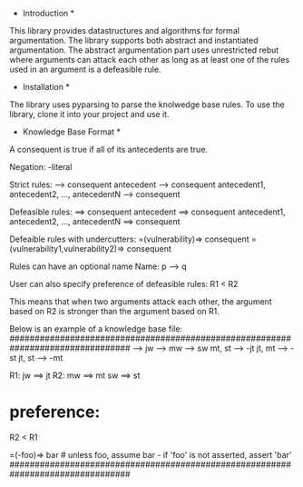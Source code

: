 * Introduction *

This library provides datastructures and algorithms for formal argumentation. 
The library supports both abstract and instantiated argumentation.
The abstract argumentation part uses unrestricted rebut where arguments
can attack each other as long as at least one of the rules used in an argument
is a defeasible rule.


* Installation *

The library uses pyparsing to parse the knolwedge base rules.
To use the library, clone it into your project and use it.


* Knowledge Base Format *

A consequent is true if all of its antecedents are true.

Negation:
-literal 

Strict rules:
--> consequent
antecedent --> consequent
antecedent1, antecedent2, ..., antecedentN --> consequent

Defeasible rules:
==> consequent
antecedent ==> consequent
antecedent1, antecedent2, ..., antecedentN ==> consequent

Defeaible rules with undercutters:
=(vulnerability)=> consequent
=(vulnerability1,vulnerability2)=> consequent

Rules can have an optional name
Name: p --> q

User can also specify preference of defeasible rules:
R1 < R2

This means that when two arguments attack each other, the argument based on R2
is stronger than the argument based on R1.


Below is an example of a knowledge base file:
################################################################################
--> jw
--> mw
--> sw
mt, st --> -jt
jt, mt --> -st
jt, st --> -mt

R1: jw ==> jt
R2: mw ==> mt
sw ==> st

# preference:

R2 < R1 

=(-foo)=> bar # unless foo, assume bar - if 'foo' is not asserted, assert 'bar'
################################################################################
